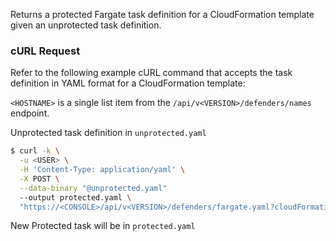 Returns a protected Fargate task definition for a CloudFormation template given an unprotected task definition.

### cURL Request
Refer to the following example cURL command that accepts the task definition in YAML format for a CloudFormation template:

`<HOSTNAME>` is a single list item from the `/api/v<VERSION>/defenders/names` endpoint.

Unprotected task definition in `unprotected.yaml`

```bash
$ curl -k \
  -u <USER> \
  -H 'Content-Type: application/yaml' \
  -X POST \
  --data-binary "@unprotected.yaml"
  --output protected.yaml \
  "https://<CONSOLE>/api/v<VERSION>/defenders/fargate.yaml?cloudFormation=true&consoleaddr=<console_address>&filestemMonitoring=false&interpreter=&project=Central+Console"
```

New Protected task will be in `protected.yaml`